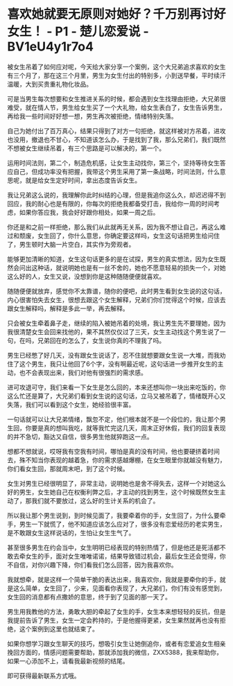 # 喜欢她就要无原则对她好？千万别再讨好女生！ - P1 - 楚儿恋爱说 - BV1eU4y1r7o4

被女生吊着了如何应对呢，今天给大家分享一个案例，这个大兄弟追求喜欢的女生有三个月了，那在这三个月里，男生为女生付出的特别多，小到送早餐，平时续汗温暖，大到买贵重礼物化妆品。

可是当男生每次想要和女生推进关系的时候，都会遇到女生找理由拒绝，大兄弟很难受，就在情人节，男生给女生买了一个大礼物，给女生表白了，女生告诉男生，再给我一些时间好好想一想，男生再次被拒绝，情绪特别失落。

自己为她付出了百万真心，结果只得到了对方一句拒绝，就这样被对方吊着，进攻也没用，撤退也不甘心，不知道该怎么办，于是找到了我，那么兄弟们，我们既然不想被女生继续吊着，有三个思路是可以解决的，第一个。

运用时间法则，第二个，制造危机感，让女生主动找你，第三个，坚持等待女生答应自己，但成功率没有把握，我带这个男生采用了第一条战略，时间法则，什么意思呢，就是给女生定好时间，拿出态度告诉女生。

我让兄弟这么说的，我理解你此时纠结的心理，但是我追你这么久，却迟迟得不到回应，我的耐心也是有限的，你每次的拒绝我都备受打击，我给你一周的时间考虑，如果你答应我，我会好好跟你相处，如果一周之后。

你还是和之前一样拒绝，那么我们从此就再无关系，因为我不想让自己，再这么难过和颓废，女生回了，你什么意思，你确定要这样吗，女生这句话把男生给问住了，男生顿时大脑一片空白，其实作为旁观者。

能够更加清晰的知道，女生这句话更多的是在试探，男生的真实想法，因为女生既然会问出这种话，就说明她也是有一丝不舍的，她也不愿意轻易的损失一个，对她这么好的人，女生又说，没想到你是这种随随便便就喜欢。

随随便便就放弃，感觉你不太靠谱，随你的便吧，此时男生看到女生说的这句话，内心很害怕失去女生，很想去跟这个女生解释，兄弟们你们觉得这个时候，应该去跟女生解释吗，解释是多此一举，再去解释。

只会被女生牵着鼻子走，继续的陷入被她吊着的处境，我让男生先不要理她，因为我很清楚女生会回来找他的，果不其然仅仅过了三天，女生主动找这个男生说了一句，在吗，兄弟回在的怎么了，女生说你真的不理我了吗。

男生已经憋了好几天，没有跟女生说话了，忍不住就想要跟女生说一大堆，而我劝住了这个男生，我只让他回了6个字，没有啊最近呢，这句话进一步推开女生的主动，也不会表现出来，我们对他有很强烈的需求感。

进可攻退可守，我们来看一下女生是怎么回的，本来还想叫你一块出来吃饭的，你这么忙还是算了，大兄弟们看到女生说的这句话，立马又被吊着了，情绪既开心又失落，我们可以看到这个女生，她经验很丰富。

一句话就可以让大兄弟情绪，飘忽不定，他们根本就不是一个段位的，我让那个男生回，你要是真的想叫我吃，就等我忙完这几天，周末正好休假，我们的回复表现的并不急切，豁达又自信，很多男生他就猝跑这一点。

想都不想就说，哎呀我有空我有时间，哪怕是真的没有时间，他也要硬挤着时间去，殊不知当你表现的越着急，你的需求感越爆棚，在女生眼里你就越没有魅力，你们看女生回，那就周末吧，到了这个时候。

女生对男生已经很明显了，非常主动，说明她也是舍不得失去，这样一个对她这么好的男生，女生她自己在权衡利弊之后，才主动的找到男生，这个时候既然女生主动了，那我们就不要放过，这么好的生计关系的机会了。

所以我让那个男生说到，到时候见面了，我要牵着你的手，女生回了，为什么要牵手，男生一下就慌了，他不知道应该怎么应对了，很多没有恋爱经历的老实男生，是不敢跟女生这样说话的，生怕让女生生气了。

甚至很多男生在约会当中，女生明明已经表现的特别热情了，但是他还是死活都不敢去牵女生的手，面对女生唯唯诺诺，结果导致错过机会，最后女生还会觉得，你不自信，对你兴趣下降，你们看我们怎么回答，因为我喜欢你。

我就想牵，就是这样一个简单干脆的表达出来，我喜欢你，我就是要牵你的手，就是这么简单，女生回了，少来，见面看你表现了，大兄弟们，你们有没有感觉到，女生回的消息都有点撒娇的意思，终于到了见面的那一天了。

男生用我教他的方法，勇敢大胆的牵起了女生的手，女生本来想轻轻的反抗，但是我提前告诉了男生，女生一定会矜持的，于是他握得更紧，女生果然就再也没有拒绝，这个案例到这里也就结束了。

如果你想学习跟女生聊天的技巧，想吸引女生让她倒追你，或者有恋爱追女生相亲挽回方面的，情感问题需要帮助，那就添加我的微信，ZXX5388，我来帮助你，如果一心添加不上，请看我最新视频的结尾。

即可获得最新联系方式哦。